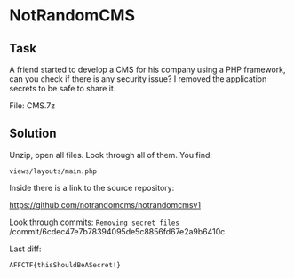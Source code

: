 # NotRandomCMS

## Task


A friend started to develop a CMS for his company using a PHP framework, can you check if there is any security issue? I removed the application secrets to be safe to share it.

File: CMS.7z

## Solution

Unzip, open all files. Look through all of them. You find:

`views/layouts/main.php`

Inside there is a link to the source repository:

https://github.com/notrandomcms/notrandomcmsv1

Look through commits: `Removing secret files` /commit/6cdec47e7b78394095de5c8856fd67e2a9b6410c

Last diff:

`AFFCTF{thisShouldBeASecret!}`
